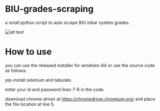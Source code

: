# BIU-grades-scraping
a small python script to auto scrape BIU inbar system grades.

![alt text](https://ibb.co/wgdhzvc)


# How to use
you can use the released installer for windows-64 or use the source code as follows:

pip-install selenium and tabulate.

enter your id and password lines 7-8 in the code.

download chrome-driver at https://chromedriver.chromium.org/
and place the file location at line 5.
